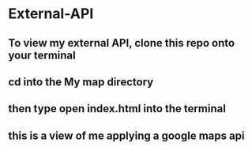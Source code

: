 # External-API
## To view my external API, clone this repo onto your terminal 
## cd into the My map directory
## then type open index.html into the terminal
## this is a view of me applying a google maps api
